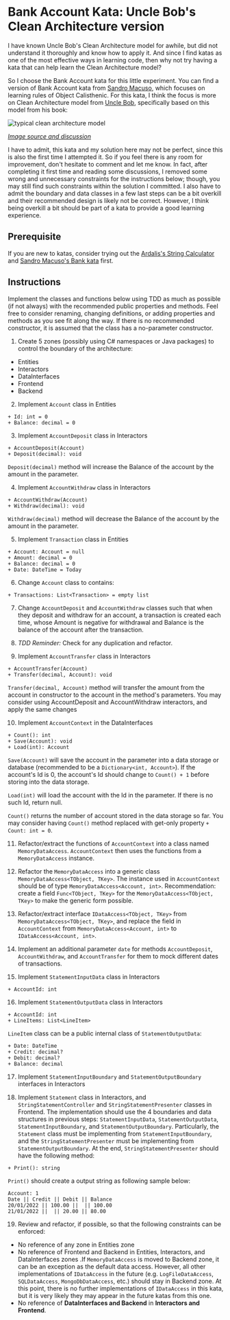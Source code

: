 # Bank Account Kata: Uncle Bob's Clean Architecture version

I have known Uncle Bob's Clean Architecture model for awhile, but did not understand it thoroughly and know how to apply it. And since I find katas as one of the most effective ways in learning code, then why not try having a kata that can help learn the Clean Architecture model?

So I choose the Bank Account kata for this little experiment. You can find a version of Bank Account kata from [Sandro Macuso](https://github.com/sandromancuso/Bank-kata), which focuses on learning rules of Object Calisthenic. For this kata, I think the focus is more on Clean Architecture model from [Uncle Bob](https://blog.cleancoder.com/uncle-bob/2012/08/13/the-clean-architecture.html), specifically based on this model from his book: 

![typical clean architecture model](https://i.stack.imgur.com/K44FQ.jpg)

<i>[Image source and discussion](https://softwareengineering.stackexchange.com/questions/380251/clean-architecture-what-is-the-view-model)</i>

I have to admit, this kata and my solution here may not be perfect, since this is also the first time I attempted it. So if you feel there is any room for improvement, don't hesitate to comment and let me know. In fact, after completing it first time and reading some discussions, I removed some wrong and unnecessary constraints for the instructions below; though, you may still find such constraints within the solution I committed. I also have to admit the boundary and data classes in a few last steps can be a bit overkill and their recommended design is likely not be correct. However, I think being overkill a bit should be part of a kata to provide a good learning experience.

## Prerequisite

If you are new to katas, consider trying out the [Ardalis's String Calculator](https://www.youtube.com/watch?v=H96nnZuQO00) and [Sandro Macuso's Bank kata](https://github.com/sandromancuso/Bank-kata) first.

## Instructions

Implement the classes and functions below using TDD as much as possible (if not always) with the recommended public properties and methods. Feel free to consider renaming, changing definitions, or adding properties and methods as you see fit along the way. If there is no recommended constructor, it is assumed that the class has a no-parameter constructor.

1. Create 5 zones (possibly using C# namespaces or Java packages) to control the boundary of the architecture:

- Entities
- Interactors
- DataInterfaces
- Frontend
- Backend

2. Implement `Account` class in Entities

```
+ Id: int = 0
+ Balance: decimal = 0
```

3. Implement `AccountDeposit` class in Interactors

```
+ AccountDeposit(Account)
+ Deposit(decimal): void
```

`Deposit(decimal)` method will increase the Balance of the account by the amount in the parameter.

4. Implement `AccountWithdraw` class in Interactors

```
+ AccountWithdraw(Account)
+ Withdraw(decimal): void
```

`Withdraw(decimal)` method will decrease the Balance of the account by the amount in the parameter.

5. Implement `Transaction` class in Entities

```
+ Account: Account = null
+ Amount: decimal = 0
+ Balance: decimal = 0
+ Date: DateTime = Today
```

6. Change `Account` class to contains:

```
+ Transactions: List<Transaction> = empty list
```

7. Change `AccountDeposit` and `AccountWithdraw` classes such that when they deposit and withdraw for an account, a transaction is created each time, whose Amount is negative for withdrawal and Balance is the balance of the account after the transaction.

8. *TDD Reminder:* Check for any duplication and refactor.

9. Implement `AccountTransfer` class in Interactors

```
+ AccountTransfer(Account)
+ Transfer(decimal, Account): void
```

`Transfer(decimal, Account)` method will transfer the amount from the account in constructor to the account in the method's parameters. You may consider using AccountDeposit and AccountWithdraw interactors, and apply the same changes 

10. Implement `AccountContext` in the DataInterfaces

```
+ Count(): int
+ Save(Account): void
+ Load(int): Account
```

`Save(Account)` will save the account in the parameter into a data storage or database (recommended to be a `Dictionary<int, Account>`). If the account's Id is 0, the account's Id should change to `Count() + 1` before storing into the data storage.

`Load(int)` will load the account with the Id in the parameter. If there is no such Id, return null.

`Count()` returns the number of account stored in the data storage so far. You may consider having `Count()` method replaced with get-only property `+ Count: int = 0`.

11. Refactor/extract the functions of `AccountContext` into a class named `MemoryDataAccess`. `AccountContext` then uses the functions from a `MemoryDataAccess` instance.

12. Refactor the `MemoryDataAccess` into a generic class `MemoryDataAccess<TObject, TKey>`. The instance used in `AccountContext` should be of type `MemoryDataAccess<Account, int>`. Recommendation: create a field `Func<TObject, TKey>` for the `MemoryDataAccess<TObject, TKey>` to make the generic form possible.

13. Refactor/extract interface `IDataAccess<TObject, TKey>` from `MemoryDataAccess<TObject, TKey>`, and replace the field in `AccountContext` from `MemoryDataAccess<Account, int>` to `IDataAccess<Account, int>`.

14. Implement an additional parameter `date` for methods `AccountDeposit`, `AccountWithdraw`, and `AccountTransfer` for them to mock different dates of transactions.

15. Implement `StatementInputData` class in Interactors

```
+ AccountId: int
```

16. Implement `StatementOutputData` class in Interactors

```
+ AccountId: int
+ LineItems: List<LineItem>
```

`LineItem` class can be a public internal class of `StatementOutputData`:

```
+ Date: DateTime
+ Credit: decimal?
+ Debit: decimal?
+ Balance: decimal
```

17. Implement `StatementInputBoundary` and `StatementOutputBoundary` interfaces in Interactors

18. Implement `Statement` class in Interactors, and `StringStatementController` and `StringStatementPresenter` classes in Frontend. The implementation should use the 4 boundaries and data structures in previous steps: `StatementInputData`, `StatementOutputData`, `StatementInputBoundary`, and `StatementOutputBoundary`. Particularly, the `Statement` class must be implementing from `StatementInputBoundary`, and the `StringStatementPresenter` must be implementing from `StatementOutputBoundary`. At the end, `StringStatementPresenter` should have the following method:

```
+ Print(): string
```

`Print()` should create a output string as following sample below:

```
Account: 1
Date || Credit || Debit || Balance
20/01/2022 || 100.00 ||  || 100.00
21/01/2022 ||  || 20.00 || 80.00
```

19. Review and refactor, if possible, so that the following constraints can be enforced:

- No reference of any zone in Entities zone
- No reference of Frontend and Backend in Entities, Interactors, and DataInterfaces zones .If `MemoryDataAccess` is moved to Backend zone, it can be an exception as the default data access. However, all other implementations of `IDataAccess` in the future (e.g. `LogFileDataAccess`, `SQLDataAccess`, `MongoDbDataAccess`, etc.) should stay in Backend zone. At this point, there is no further implementations of `IDataAccess` in this kata, but it is very likely they may appear in the future katas from this one.
- No reference of **DataInterfaces and Backend** in **Interactors and Frontend**.
